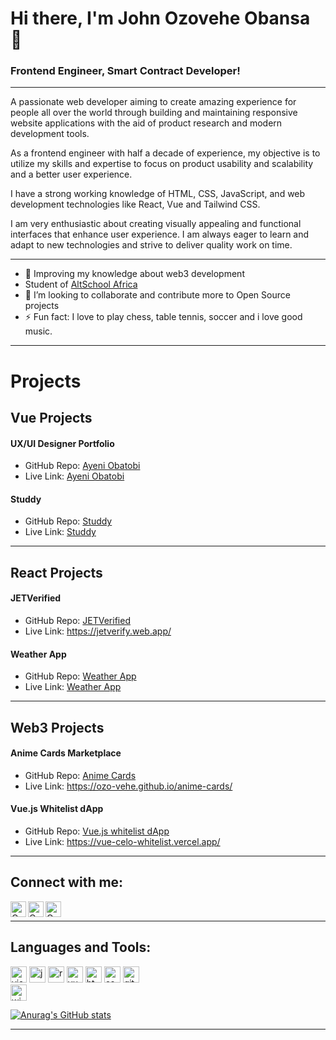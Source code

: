 <!---
ozo-vehe/ozo-vehe is a ✨ special ✨ repository because its `README.md` (this file) appears on your GitHub profile.
You can click the Preview link to take a look at your changes.
--->
# Hi there, I'm John Ozovehe Obansa 👋
### Frontend Engineer, Smart Contract Developer!
---
A passionate web developer aiming to create amazing experience for people all over the world through building and maintaining responsive website applications with the aid of product research and modern development tools.

As a frontend engineer with half a decade of experience, my objective is to utilize my skills and expertise to focus on product usability and scalability and a better user experience.

I have a strong working knowledge of HTML, CSS, JavaScript, and web development technologies like React, Vue and Tailwind CSS.

I am very enthusiastic about creating visually appealing and functional interfaces that enhance user experience. I am always eager to learn and adapt to new technologies and strive to deliver quality work on time.

---
- 🌱 Improving my knowledge about web3 development
- Student of [AltSchool Africa](https://www.altschoolafrica.com/)
- 👯 I’m looking to collaborate and contribute more to Open Source projects
- ⚡ Fun fact: I love to play chess, table tennis, soccer and i love good music.
---
# Projects
## Vue Projects
#### UX/UI Designer Portfolio
- GitHub Repo: [Ayeni Obatobi](https://github.com/ozo-vehe/ayeni)
- Live Link: [Ayeni Obatobi](https://obatobiayeni.web.app/)

#### Studdy
- GitHub Repo: [Studdy](https://github.com/ozo-vehe/studdy)
- Live Link: [Studdy](https://studdy-six.vercel.app/)

---
## React Projects
#### JETVerified
- GitHub Repo: [JETVerified](https://github.com/ozo-vehe/jetverify)
- Live Link: https://jetverify.web.app/

#### Weather App
- GitHub Repo: [Weather App](https://github.com/ozo-vehe/react-weather-app)
- Live Link: [Weather App](https://react-weather-app-ozo-vehe.vercel.app/)

---
## Web3 Projects
#### Anime Cards Marketplace
- GitHub Repo: [Anime Cards](https://github.com/ozo-vehe/anime-cards)
- Live Link: https://ozo-vehe.github.io/anime-cards/


#### Vue.js Whitelist dApp
- GitHub Repo: [Vue.js whitelist dApp](https://github.com/ozo-vehe/vue-celo-whitelist)
- Live Link: https://vue-celo-whitelist.vercel.app/
---

## Connect with me:

[<img align="left" alt="Ozovehe | Gmail" width="25px" src="https://img.icons8.com/color/48/null/gmail--v1.png" />][gmail]
[<img align="left" alt="Ozovehe | Twitter" width="25px" src="https://img.icons8.com/color/48/null/twitter--v1.png" />][twitter]
[<img align="left" alt="Ozovehe | LinkedIn" width="25px" src="https://img.icons8.com/color/48/null/linkedin-circled--v1.png" />][linkedin]

<br />

---

## Languages and Tools:
[<img alt="visual studio code" width="26px" src="https://img.icons8.com/fluent/240/000000/visual-studio-code-2019.png" />](https://code.visualstudio.com/)
[<img alt="javascript" width="26px" src="https://img.icons8.com/color/240/000000/javascript.png" />](https://developer.mozilla.org/en-US/docs/Web/JavaScript)
[<img alt="react" width="26px" src="https://img.icons8.com/color/240/000000/react-native.png" />](https://reactjs.org/)
[<img alt="vue" width="26px" src="https://img.icons8.com/color/48/000000/vue-js.png"/>](https://vuejs.org/)
[<img alt="html5" width="26px" src="https://img.icons8.com/color/240/000000/html-5.png">](https://developer.mozilla.org/en-US/docs/Web/HTML)
[<img alt="css3" width="26px" src="https://img.icons8.com/color/240/000000/css3.png">](https://developer.mozilla.org/en-US/docs/Web/CSS)
[<img alt="github" width="26px" src="https://img.icons8.com/ios-glyphs/240/000000/github.png">](https://github.com/)
<br />
[<img alt="windows" width="26px" src="https://img.icons8.com/color/240/000000/windows-10.png">](https://www.microsoft.com/en-us/windows)



[![Anurag's GitHub stats](https://github-readme-stats.vercel.app/api?username=ozo-vehe)](https://github.com/ozo-vehe/github-readme-stats)


---

[twitter]: https://twitter.com/__ozovehe
[linkedin]: https://www.linkedin.com/in/ozovehe
[gmail]: https://johnnie.vehe@gmail.com
